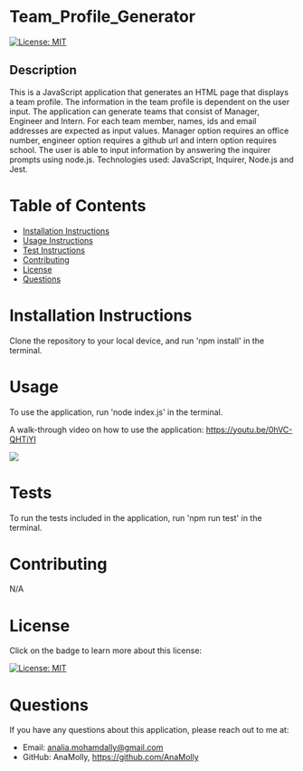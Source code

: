 # Team_Profile_Generator

  [![License: MIT](https://img.shields.io/badge/License-MIT-yellow.svg)](https://opensource.org/licenses/MIT)

  ## Description
  This is a JavaScript application that generates an HTML page that displays a team profile. The information in the team profile is dependent on the user input. The application can generate teams that consist of Manager, Engineer and Intern. For each team member, names, ids and email addresses are expected as input values. Manager option requires an office number, engineer option requires a github url and intern option requires school. The user is able to input information by answering the inquirer prompts using node.js. Technologies used: JavaScript, Inquirer, Node.js and Jest.
  ![]()

  # Table of Contents
  - [Installation Instructions](#installation-instructions)
  - [Usage Instructions](#usage)
  - [Test Instructions](#tests)
  - [Contributing](#contributing)
  - [License](#license)
  - [Questions](#questions)

  # Installation Instructions
  Clone the repository to your local device, and run 'npm install' in the terminal.

  # Usage
  To use the application, run 'node index.js' in the terminal. 
 
  A walk-through video on how to use the application: https://youtu.be/0hVC-QHTiYI

 ![](./assets/Team_Profile_Generator.gif)
 
  # Tests
  To run the tests included in the application, run 'npm run test' in the terminal.

  # Contributing
  N/A

  # License
  Click on the badge to learn more about this license:

  [![License: MIT](https://img.shields.io/badge/License-MIT-yellow.svg)](https://opensource.org/licenses/MIT)
  
  # Questions
  If you have any questions about this application, please reach out to me at: 

  - Email: analia.mohamdally@gmail.com
  - GitHub: AnaMolly, https://github.com/AnaMolly
